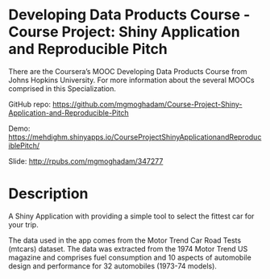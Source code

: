 
# Developing Data Products Course - Course Project: Shiny Application and Reproducible Pitch
There are the Coursera’s MOOC Developing Data Products Course from Johns Hopkins University. For more information about the several MOOCs comprised in this Specialization.

GitHub repo: https://github.com/mgmoghadam/Course-Project-Shiny-Application-and-Reproducible-Pitch

Demo: https://mehdighm.shinyapps.io/CourseProjectShinyApplicationandReproduciblePitch/

Slide: http://rpubs.com/mgmoghadam/347277

# Description
A Shiny Application with providing a simple tool to select the fittest car for your trip.

The data used in the app comes from the Motor Trend Car Road Tests (mtcars) dataset. The data was extracted from the 1974 Motor Trend US magazine and comprises fuel consumption and 10 aspects of automobile design and performance for 32 automobiles (1973-74 models).
